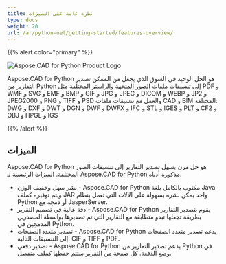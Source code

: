 ```yaml
---
title: نظرة عامة على الميزات
type: docs
weight: 20
url: /ar/python-net/getting-started/features-overview/
---
```


{{% alert color="primary" %}}

![Aspose.CAD for Python Product Logo](/_assets/home_4.png)

Aspose.CAD for Python هو الحل الوحيد في السوق الذي يجعل من الممكن تصدير التقارير من Python إلى تنسيقات ملفات الصور المتجهة والراستر المختلفة مثل PDF و WMF و SVG و EMF و BMP و GIF و JPG و JPEG و DICOM و WEBP و JP2 و JPEG2000 و PNG و TIFF و PSD والعمل مع تنسيقات ملفات CAD و BIM المختلفة: DWG و DXF و DWT و DGN و DWF و DWFX و IFC و STL و IGES و PLT و CF2 و OBJ و HPGL و IGS

{{% /alert %}}

## الميزات

Aspose.CAD for Python هو حل مرن يسهل تصدير التقارير إلى تنسيقات الصور المختلفة. الميزات الرئيسية لـ Aspose.CAD for Python مذكورة أدناه.

- نشر سهل وخفيف الوزن - Aspose.CAD for Python مكتوب بالكامل بلغة Java ويتم توفيره كملف JAR واحد يمكن نشره بسهولة على الآلات التي تعمل بنظام Python أو دمجه مع JasperServer.
- دقة عالية في تصميم التقرير - Aspose.CAD for Python يقوم بتصدير التقارير بطريقة تجعلها تبدو متطابقة مع التقارير التي تم تصديرها بواسطة المصدرين المدمجين في Python.
- تصدير متعدد الصفحات - Aspose.CAD for Python يدعم تصدير متعدد الصفحات إلى التنسيقات التالية: GIF و TIFF و PDF.
- تصدير دفعي - Aspose.CAD for Python يدعم تصدير التقارير من Python في وضع الدفعة. كل صفحة من التقرير ستتم حفظها كملف منفصل.

